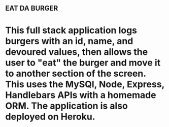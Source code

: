 ## EAT DA BURGER

# This full stack application logs burgers with an id, name, and devoured values, then allows the user to "eat" the burger and move it to another section of the screen. This uses the MySQl, Node, Express, Handlebars APIs with a homemade ORM. The application is also deployed on Heroku.
